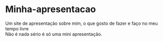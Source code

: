 # Minha-apresentacao

Um site de apresentação sobre mim, o que gosto de fazer e faço no meu tempo livre   
Não é nada sério é só uma mini apresentação.
